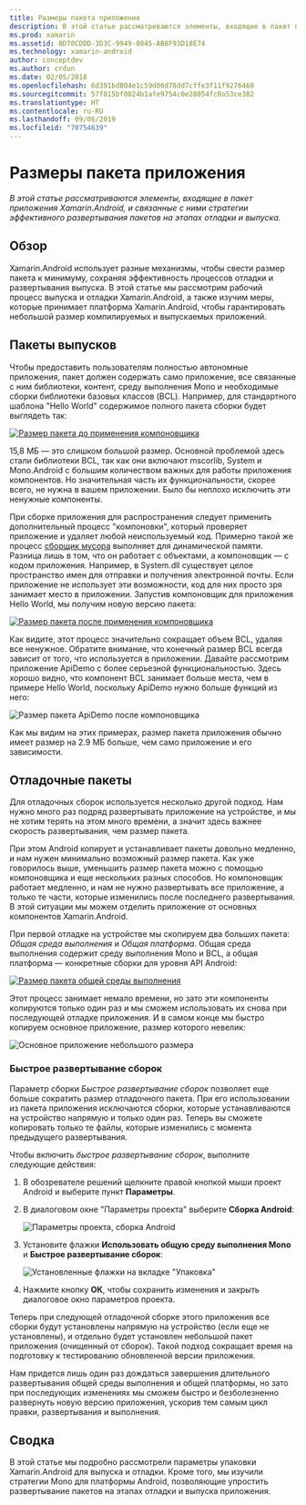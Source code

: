 ```yaml
---
title: Размеры пакета приложения
description: В этой статье рассматриваются элементы, входящие в пакет приложения Xamarin.Android, и связанные с ними стратегии эффективного развертывания пакетов на этапах отладки и выпуска.
ms.prod: xamarin
ms.assetid: 8D70CDDD-3D3C-9949-8045-AB8F93D18E74
ms.technology: xamarin-android
author: conceptdev
ms.author: crdun
ms.date: 02/05/2018
ms.openlocfilehash: 6d391bd804e1c59d06d78dd7cffe3f11f9276468
ms.sourcegitcommit: 57f815bf0024b1afe9754c0e28054fc0a53ce302
ms.translationtype: HT
ms.contentlocale: ru-RU
ms.lasthandoff: 09/06/2019
ms.locfileid: "70754639"
---
```

# <a name="application-package-size"></a>Размеры пакета приложения

_В этой статье рассматриваются элементы, входящие в пакет приложения Xamarin.Android, и связанные с ними стратегии эффективного развертывания пакетов на этапах отладки и выпуска._

## <a name="overview"></a>Обзор

Xamarin.Android использует разные механизмы, чтобы свести размер пакета к минимуму, сохраняя эффективность процессов отладки и развертывания выпуска. В этой статье мы рассмотрим рабочий процесс выпуска и отладки Xamarin.Android, а также изучим меры, которые принимает платформа Xamarin.Android, чтобы гарантировать небольшой размер компилируемых и выпускаемых приложений.

## <a name="release-packages"></a>Пакеты выпусков

Чтобы предоставить пользователям полностью автономные приложения, пакет должен содержать само приложение, все связанные с ним библиотеки, контент, среду выполнения Mono и необходимые сборки библиотеки базовых классов (BCL). Например, для стандартного шаблона "Hello World" содержимое полного пакета сборки будет выглядеть так:

[![Размер пакета до применения компоновщика](app-package-size-images/hello-world-package-size-before-linker.png)](app-package-size-images/hello-world-package-size-before-linker.png#lightbox)

15,8 МБ — это слишком большой размер. Основной проблемой здесь стали библиотеки BCL, так как они включают mscorlib, System и Mono.Android с большим количеством важных для работы приложения компонентов. Но значительная часть их функциональности, скорее всего, не нужна в вашем приложении. Было бы неплохо исключить эти ненужные компоненты.

При сборке приложения для распространения следует применить дополнительный процесс "компоновки", который проверяет приложение и удаляет любой неиспользуемый код. Примерно такой же процесс [сборщик мусора](~/android/internals/garbage-collection.md) выполняет для динамической памяти. Разница лишь в том, что он работает с объектами, а компоновщик — с кодом приложения. Например, в System.dll существует целое пространство имен для отправки и получения электронной почты. Если приложение не использует эти возможности, код для них просто зря занимает место в приложении. Запустив компоновщик для приложения Hello World, мы получим новую версию пакета:

[![Размер пакета после применения компоновщика](app-package-size-images/hello-world-package-size-after-linker.png)](app-package-size-images/hello-world-package-size-after-linker.png#lightbox)

Как видите, этот процесс значительно сокращает объем BCL, удаляя все ненужное. Обратите внимание, что конечный размер BCL всегда зависит от того, что используется в приложении. Давайте рассмотрим приложение ApiDemo с более серьезной функциональностью. Здесь хорошо видно, что компонент BCL занимает больше места, чем в примере Hello World, поскольку ApiDemo нужно больше функций из него:

![Размер пакета ApiDemo после компоновщика](app-package-size-images/api-demo-package-size-after-linker.png)

Как мы видим на этих примерах, размер пакета приложения обычно имеет размер на 2.9 МБ больше, чем само приложение и его зависимости.

## <a name="debug-packages"></a>Отладочные пакеты

Для отладочных сборок используется несколько другой подход. Нам нужно много раз подряд развертывать приложение на устройстве, и мы не хотим терять на этом много времени, а значит здесь важнее скорость развертывания, чем размер пакета.

При этом Android копирует и устанавливает пакеты довольно медленно, и нам нужен минимально возможный размер пакета. Как уже говорилось выше, уменьшить размер пакета можно с помощью компоновщика и еще нескольких разных способов. Но компоновщик работает медленно, и нам не нужно развертывать все приложение, а только те части, которые изменились после последнего развертывания. В этой ситуации мы можем отделить приложение от основных компонентов Xamarin.Android.

При первой отладке на устройстве мы скопируем два больших пакета: *Общая среда выполнения* и *Общая платформа*. Общая среда выполнения содержит среду выполнения Mono и BCL, а общая платформа — конкретные сборки для уровня API Android:

[![Размер пакета общей среды выполнения](app-package-size-images/shared-runtime-package-size.png)](app-package-size-images/shared-runtime-package-size.png#lightbox)

Этот процесс занимает немало времени, но зато эти компоненты копируются только один раз и мы сможем использовать их снова при последующей отладке приложения. И в самом конце мы быстро копируем основное приложение, размер которого невелик:

![Основное приложение небольшого размера](app-package-size-images/hello-world-debug-application-no-link.png)

### <a name="fast-assembly-deployment"></a>Быстрое развертывание сборок

Параметр сборки *Быстрое развертывание сборок* позволяет еще больше сократить размер отладочного пакета. При его использовании из пакета приложения исключаются сборки, которые устанавливаются на устройство напрямую и только один раз. Теперь вы сможете копировать только те файлы, которые изменились с момента предыдущего развертывания.

Чтобы включить *быстрое развертывание сборок*, выполните следующие действия:

1. В обозревателе решений щелкните правой кнопкой мыши проект Android и выберите пункт **Параметры**.

2. В диалоговом окне "Параметры проекта" выберите **Сборка Android**:  

    ![Параметры проекта, сборка Android](app-package-size-images/fastdev0.png)

3. Установите флажки **Использовать общую среду выполнения Mono** и **Быстрое развертывание сборок**:  

    ![Установленные флажки на вкладке "Упаковка"](app-package-size-images/fastdev.png)

4. Нажмите кнопку **ОК**, чтобы сохранить изменения и закрыть диалоговое окно параметров проекта.

Теперь при следующей отладочной сборке этого приложения все сборки будут установлены напрямую на устройство (если еще не установлены), и отдельно будет установлен небольшой пакет приложения (очищенный от сборок). Такой подход сокращает время на подготовку к тестированию обновленной версии приложения.

Нам придется лишь один раз дождаться завершения длительного развертывания общей среды выполнения и общей платформы, но зато при последующих изменениях мы сможем быстро и безболезненно развернуть новую версию приложения, ускорив тем самым цикл правки, развертывания и выполнения.

## <a name="summary"></a>Сводка

В этой статье мы подробно рассмотрели параметры упаковки Xamarin.Android для выпуска и отладки. Кроме того, мы изучили стратегии Mono для платформы Android, позволяющие упростить развертывание пакетов на этапах отладки и выпуска приложения.
